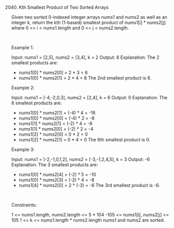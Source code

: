 2040. Kth Smallest Product of Two Sorted Arrays

Given two sorted 0-indexed integer arrays nums1 and nums2 as well as an integer k, return the kth (1-based) smallest product of nums1[i] * nums2[j] where 0 <= i < nums1.length and 0 <= j < nums2.length.

 

Example 1:

Input: nums1 = [2,5], nums2 = [3,4], k = 2
Output: 8
Explanation: The 2 smallest products are:
- nums1[0] * nums2[0] = 2 * 3 = 6
- nums1[0] * nums2[1] = 2 * 4 = 8
The 2nd smallest product is 8.


Example 2:

Input: nums1 = [-4,-2,0,3], nums2 = [2,4], k = 6
Output: 0
Explanation: The 6 smallest products are:
- nums1[0] * nums2[1] = (-4) * 4 = -16
- nums1[0] * nums2[0] = (-4) * 2 = -8
- nums1[1] * nums2[1] = (-2) * 4 = -8
- nums1[1] * nums2[0] = (-2) * 2 = -4
- nums1[2] * nums2[0] = 0 * 2 = 0
- nums1[2] * nums2[1] = 0 * 4 = 0
The 6th smallest product is 0.


Example 3:

Input: nums1 = [-2,-1,0,1,2], nums2 = [-3,-1,2,4,5], k = 3
Output: -6
Explanation: The 3 smallest products are:
- nums1[0] * nums2[4] = (-2) * 5 = -10
- nums1[0] * nums2[3] = (-2) * 4 = -8
- nums1[4] * nums2[0] = 2 * (-3) = -6
The 3rd smallest product is -6.


 

Constraints:

1 <= nums1.length, nums2.length <= 5 * 104
-105 <= nums1[i], nums2[j] <= 105
1 <= k <= nums1.length * nums2.length
nums1 and nums2 are sorted.